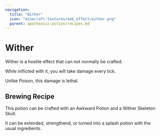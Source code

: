 ```yaml
---
navigation:
  title: "Wither"
  icon: "minecraft:textures/mob_effect/wither.png"
  parent: apotheosis:potion/recipes.md
---
```


# Wither

<Color id="red">Wither</Color> is a hostile effect that can not normally be crafted.

While inflicted with it, you will take damage every tick.

Unlike Poison, this damage is lethal.

## Brewing Recipe

<ItemImage id="minecraft:wither_skeleton_skull" />

This potion can be crafted with an Awkward Potion and a Wither Skeleton Skull.

It can be extended, strengthend, or turned into a splash potion with the usual ingredients.


